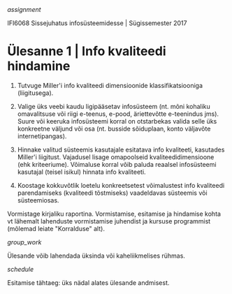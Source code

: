 <div style='display: inline-block;'> <i class="material-icons ikoon teal">assignment</i></div>

 IFI6068 Sissejuhatus infosüsteemidesse | Sügissemester 2017 

# Ülesanne 1 | Info kvaliteedi hindamine

1. Tutvuge Miller'i info kvaliteedi dimensioonide klassifikatsiooniga (liigitusega). 

2. Valige üks veebi kaudu ligipääsetav infosüsteem (nt. mõni kohaliku omavalitsuse või riigi e-teenus, e-pood, äriettevõtte e-teenindus jms). Suure või keeruka infosüsteemi korral on otstarbekas valida selle üks konkreetne väljund või osa (nt. busside sõiduplaan, konto väljavõte internetipangas). 

3. Hinnake valitud süsteemis kasutajale esitatava info kvaliteeti, kasutades Miller'i liigitust. Vajadusel lisage omapoolseid kvaliteedidimensioone (ehk kriteeriume). Võimaluse korral võib paluda reaalsel infosüsteemi kasutajal (teisel isikul) hinnata info kvaliteeti. 

4. Koostage kokkuvõtlik loetelu konkreetsetest võimalustest info kvaliteedi parendamiseks (kvaliteedi tõstmiseks) vaadeldavas süsteemis või süsteemiosas. 

Vormistage kirjaliku raportina. Vormistamise, esitamise ja hindamise kohta vt lähemalt lahenduste vormistamise juhendist ja kursuse programmist (mõlemad leiate "Korralduse" alt). 

<div style='display: inline-block;'> <i class="material-icons ikoon teal">group_work</i></div>

Ülesande võib lahendada üksinda või kaheliikmelises rühmas. 

<div style='display: inline-block;'> <i class="material-icons ikoon teal">schedule</i></div>

Esitamise tähtaeg: üks nädal alates ülesande andmisest. 
